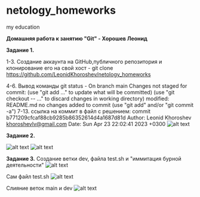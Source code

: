 # netology_homeworks
my education

**Домашняя работа к занятию "Git" - Хорошев Леонид**

**Задание 1.**

1-3. Создание аккаунта на GitHub,публичного репозитория и клонирование его на свой хост - git clone https://github.com/LeonidKhoroshev/netology_homeworks 

4-6. Вывод команды git status - On branch main
Changes not staged for commit:
(use "git add <file>..." to update what will be committed)
(use "git checkout -- <file>..." to discard changes in working directory)
modified:   README.md
no changes added to commit (use "git add" and/or "git commit -a")
7-13. ссылка на коммит в файл с решением:
commit b771209cfcaf88cb9285b86352614d4a1687d81d
Author: Leonid Khoroshev <khoroshevlv@gmail.com>
Date:   Sun Apr 23 22:02:41 2023 +0300
![alt text](https://github.com/LeonidKhoroshev/netology_homeworks/blob/main/screen1.png)
 

**Задание 2.**
 
![alt text](https://github.com/LeonidKhoroshev/netology_homeworks/blob/main/screenshot2.png)
![alt text](https://github.com/LeonidKhoroshev/netology_homeworks/blob/main/screenshot3.png)

 **Задание 3.**
Создание ветки dev, файла test.sh и "иммитация бурной деятельности"
![alt text](https://github.com/LeonidKhoroshev/netology_homeworks/blob/main/screenshot4.png)

Сам файл test.sh
![alt text](https://github.com/LeonidKhoroshev/netology_homeworks/blob/main/screenshot5.png)

Слияние веток main и dev
![alt text](https://github.com/LeonidKhoroshev/netology_homeworks/blob/main/screenshot6.png)

